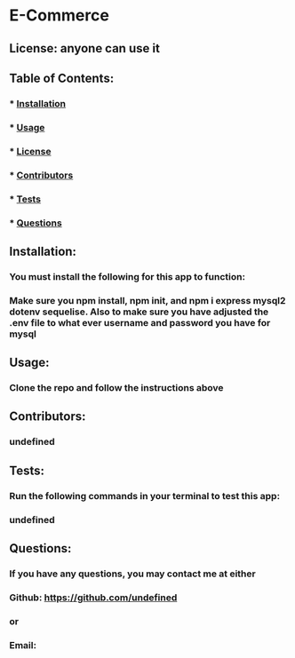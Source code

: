 
  # E-Commerce
  ## License: anyone can use it  
  ### 
  ## Table of Contents:
  ###  * [Installation](#installation)
  ###  * [Usage](#usage)
  ###  * [License](#license)
  ###  * [Contributors](#contributors)
  ###  * [Tests](#tests)
  ###  * [Questions](#questions)
  ## Installation:
  ### You must install the following for this app to function:
  ### Make sure you npm install, npm init, and npm i express mysql2 dotenv sequelise. Also to make sure you have adjusted the .env file to what ever username and password you have for mysql
  ## Usage:
  ### Clone the repo and follow the instructions above
  ## Contributors:
  ### undefined
  ## Tests:
  ### Run the following commands in your terminal to test this app:
  ### undefined
  ## Questions:
  ### If you have any questions, you may contact me at either
  ### Github: https://github.com/undefined
  ### or
  ### Email: 
